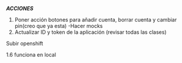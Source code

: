 ***ACCIONES***
1. Poner acción botones para añadir cuenta, borrar cuenta y cambiar pin(creo que ya esta)
	-Hacer mocks
4. Actualizar ID y token de la aplicación (revisar todas las clases)

Subir  openshift

1.6 funciona en local